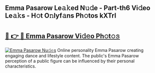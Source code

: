 ## Emma Pasarow Le𝚊𝚔ed N𝚞𝚍e - Part-th6 Vi𝚍eo Le𝚊𝚔s - H𝚘t O𝚗lyf𝚊ns Ph𝚘tos kXTrl

# <h2><a href="http://hf7417r.feru.top/?c=Emma+Pasarow">🔗 👉 🔴 Emma Pasarow Vi𝚍𝚎o Ph𝚘t𝚘𝚜</a></h2>

[![Emma Pasarow Nu𝚍𝚎s](https://i.imgur.com/0TWrTi3.gif)](http://hf7417r.feru.top/?c=Emma+Pasarow)
Online personality Emma Pasarow creating engaging dance and lifestyle content. The public's Emma Pasarow perception of a public figure can be influenced by their personal characteristics. 
